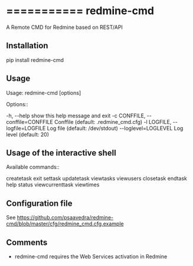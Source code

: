 ===========
redmine-cmd
===========

A Remote CMD for Redmine based on REST/API

Installation
------------

pip install redmine-cmd


Usage
-----

Usage: redmine-cmd [options]

Options::

  -h, --help            show this help message and exit
  -c CONFFILE, --conffile=CONFFILE
                        Conffile (default: .redmine_cmd.cfg)
  -l LOGFILE, --logfile=LOGFILE
                        Log file (default: /dev/stdout)
  --loglevel=LOGLEVEL   Log level (default: 20)

Usage of the interactive shell
------------------------------

Available commands::

  createtask  exit  settask  updatetask       viewtasks  viewusers
  closetask  endtask     help  status   viewcurrenttask  viewtimes


Configuration file
------------------

See https://github.com/psaavedra/redmine-cmd/blob/master/cfg/redmine_cmd.cfg.example

Comments
--------

- redmine-cmd requires the Web Services activation in Redmine
